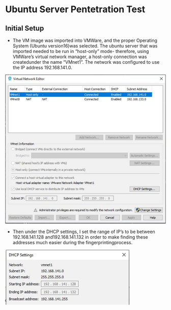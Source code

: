 # Ubuntu Server Pentetration Test

## Initial Setup
- The VM image was imported into VMWare, and the proper Operating System (Ubuntu version16)was selected. The ubuntu server that was imported needed to be run in “host-only” mode- therefore, using VMWare’s virtual network manager, a host-only connection was createdunder the name “VMnet1”. The network was configured to use the IP address 192.168.141.0.

![1](https://github.com/elisims/breachingtheperimeter/raw/main/1.jpg)

- Then under the DHCP settings, I set the range of IP’s to be between 192.168.141.128 and192.168.141.132 in order to make finding these addresses much easier during the fingerprintingprocess.

![2](https://github.com/elisims/breachingtheperimeter/raw/main/2.jpg)
